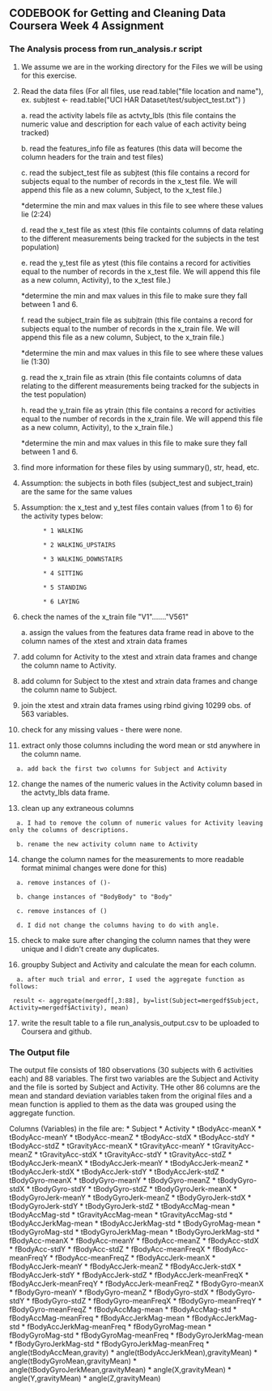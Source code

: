 ## CODEBOOK for Getting and Cleaning Data Coursera Week 4 Assignment
 
### The Analysis process from run_analysis.r script

   1. We assume we are in the working directory for the Files we will be using for this exercise.
   
   2. Read the data files
      (For all files, use read.table("file location and name"), ex. subjtest <- read.table("UCI HAR Dataset/test/subject_test.txt") )
      
      a. read the activity labels file as actvty_lbls (this file contains the numeric value and description for each value of each activity being tracked)
		
      b. read the features_info file as features (this data will become the column headers for the train and test files)
		
      c. read the subject_test file as subjtest  (this file contains a record for subjects equal to the number of records in the x_test file. We will append this file as a new column, Subject, to the x_test file.)
		
         *determine the min and max values in this file to see where these values lie  (2:24)
			
      d. read the x_test file as xtest (this file containts columns of data relating to the different measurements being tracked for the subjects in the test population)
		
      e. read the y_test file as ytest (this file contains a record for activities equal to the number of records in the x_test file. We will append this file as a new column, Activity), to the x_test file.)
		
         *determine the min and max values in this file to make sure they fall between 1 and 6.
			
      f. read the subject_train file as subjtrain (this file contains a record for subjects equal to the number of records in the x_train file. We will append this file as a new column, Subject, to the x_train file.)
		
         *determine the min and max values in this file to see where these values lie  (1:30)
			
      g. read the x_train file as xtrain (this file containts columns of data relating to the different measurements being tracked for the subjects in the test population)
		
      h. read the y_train file as ytrain  (this file contains a record for activities equal to the number of records in the x_train file.  We will append this file as a new column, Activity), to the x_train file.)
		
         *determine the min and max values in this file to make sure they fall between 1 and 6.
			
   3. find more information for these files by using summary(), str, head, etc.   
    
   4. Assumption: the subjects in both files (subject_test and subject_train) are the same for the same values
    
   5. Assumption: the x_test and y_test files contain values (from 1 to 6) for the activity types below:
    
                * 1 WALKING
                 
                * 2 WALKING_UPSTAIRS
                 
                * 3 WALKING_DOWNSTAIRS
                 
                * 4 SITTING
                 
                * 5 STANDING
                 
                * 6 LAYING  
                 
   6. check the names of the x_train file    "V1"......."V561"
    
      a. assign the values from the features data frame read in above to the column names of the xtest and xtrain data frames
		
   7. add column for Activity to the xtest and xtrain data frames and change the column name to Activity.
    
   8. add column for Subject to the xtest and xtrain data frames and change the column name to Subject.
	
   9. join the xtest and xtrain data frames using rbind giving 10299 obs. of 563 variables.
	
   10. check for any missing values - there were none.
    
   11. extract only those columns including the word mean or std anywhere in the column name. 
    
      a. add back the first two columns for Subject and Activity
		
   12. change the names of the numeric values in the Activity column based in the actvty_lbls data frame.
	
   13. clean up any extraneous columns	
	
      a. I had to remove the column of numeric values for Activity leaving only the columns of descriptions.
		
      b. rename the new activity column name to Activity
		
   14. change the column names for the measurements to more readable format minimal changes were done for this)
    
      a. remove instances of ()-
		
      b. change instances of "BodyBody" to "Body"
		
      c. remove instances of ()  
		
      d. I did not change the columns having to do with angle.
		
   15. check to make sure after changing the column names that they were unique and I didn't create any duplicates.
    
   16. groupby Subject and Activity and calculate the mean for each column.
    
      a. after much trial and error, I used the aggregate function as follows:
		
     result <- aggregate(mergedf[,3:88], by=list(Subject=mergedf$Subject, Activity=mergedf$Activity), mean)
			
   17. write the result table to a file run_analysis_output.csv to be uploaded to Coursera and github.
	
### The Output file

The output file consists of 180 observations (30 subjects with 6 activities each) and 88 variables.  The first two variables are the Subject and Activity and the file is sorted by Subject and Activity. THe other 86 columns are the mean and standard deviation variables taken from the original files and a mean function is applied to them as the data was grouped using the aggregate function.

Columns (Variables) in the file are:
    * Subject
    * Activity
    * tBodyAcc-meanX
    * tBodyAcc-meanY
    * tBodyAcc-meanZ
    * tBodyAcc-stdX
    * tBodyAcc-stdY
    * tBodyAcc-stdZ
    * tGravityAcc-meanX
    * tGravityAcc-meanY
    * tGravityAcc-meanZ
    * tGravityAcc-stdX
    * tGravityAcc-stdY
    * tGravityAcc-stdZ
    * tBodyAccJerk-meanX
    * tBodyAccJerk-meanY
    * tBodyAccJerk-meanZ
    * tBodyAccJerk-stdX
    * tBodyAccJerk-stdY
    * tBodyAccJerk-stdZ
    * tBodyGyro-meanX
    * tBodyGyro-meanY
    * tBodyGyro-meanZ
    * tBodyGyro-stdX
    * tBodyGyro-stdY
    * tBodyGyro-stdZ
    * tBodyGyroJerk-meanX
    * tBodyGyroJerk-meanY
    * tBodyGyroJerk-meanZ
    * tBodyGyroJerk-stdX
    * tBodyGyroJerk-stdY
    * tBodyGyroJerk-stdZ
    * tBodyAccMag-mean
    * tBodyAccMag-std
    * tGravityAccMag-mean
    * tGravityAccMag-std
    * tBodyAccJerkMag-mean
    * tBodyAccJerkMag-std
    * tBodyGyroMag-mean
    * tBodyGyroMag-std
    * tBodyGyroJerkMag-mean
    * tBodyGyroJerkMag-std
    * fBodyAcc-meanX
    * fBodyAcc-meanY
    * fBodyAcc-meanZ
    * fBodyAcc-stdX
    * fBodyAcc-stdY
    * fBodyAcc-stdZ
    * fBodyAcc-meanFreqX
    * fBodyAcc-meanFreqY
    * fBodyAcc-meanFreqZ
    * fBodyAccJerk-meanX
    * fBodyAccJerk-meanY
    * fBodyAccJerk-meanZ
    * fBodyAccJerk-stdX
    * fBodyAccJerk-stdY
    * fBodyAccJerk-stdZ
    * fBodyAccJerk-meanFreqX
    * fBodyAccJerk-meanFreqY
    * fBodyAccJerk-meanFreqZ
    * fBodyGyro-meanX
    * fBodyGyro-meanY
    * fBodyGyro-meanZ
    * fBodyGyro-stdX
    * fBodyGyro-stdY
    * fBodyGyro-stdZ
    * fBodyGyro-meanFreqX
    * fBodyGyro-meanFreqY
    * fBodyGyro-meanFreqZ
    * fBodyAccMag-mean
    * fBodyAccMag-std
    * fBodyAccMag-meanFreq
    * fBodyAccJerkMag-mean
    * fBodyAccJerkMag-std
    * fBodyAccJerkMag-meanFreq
    * fBodyGyroMag-mean
    * fBodyGyroMag-std
    * fBodyGyroMag-meanFreq
    * fBodyGyroJerkMag-mean
    * fBodyGyroJerkMag-std
    * fBodyGyroJerkMag-meanFreq
    * angle(tBodyAccMean,gravity)
    * angle(tBodyAccJerkMean),gravityMean)
    * angle(tBodyGyroMean,gravityMean)
    * angle(tBodyGyroJerkMean,gravityMean)
    * angle(X,gravityMean)
    * angle(Y,gravityMean)
    * angle(Z,gravityMean)
